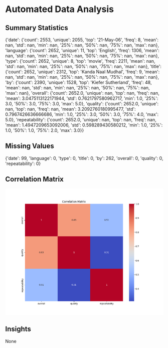 # Automated Data Analysis

## Summary Statistics

{'date': {'count': 2553, 'unique': 2055, 'top': '21-May-06', 'freq': 8, 'mean': nan, 'std': nan, 'min': nan, '25%': nan, '50%': nan, '75%': nan, 'max': nan}, 'language': {'count': 2652, 'unique': 11, 'top': 'English', 'freq': 1306, 'mean': nan, 'std': nan, 'min': nan, '25%': nan, '50%': nan, '75%': nan, 'max': nan}, 'type': {'count': 2652, 'unique': 8, 'top': 'movie', 'freq': 2211, 'mean': nan, 'std': nan, 'min': nan, '25%': nan, '50%': nan, '75%': nan, 'max': nan}, 'title': {'count': 2652, 'unique': 2312, 'top': 'Kanda Naal Mudhal', 'freq': 9, 'mean': nan, 'std': nan, 'min': nan, '25%': nan, '50%': nan, '75%': nan, 'max': nan}, 'by': {'count': 2390, 'unique': 1528, 'top': 'Kiefer Sutherland', 'freq': 48, 'mean': nan, 'std': nan, 'min': nan, '25%': nan, '50%': nan, '75%': nan, 'max': nan}, 'overall': {'count': 2652.0, 'unique': nan, 'top': nan, 'freq': nan, 'mean': 3.0475113122171944, 'std': 0.7621797580962717, 'min': 1.0, '25%': 3.0, '50%': 3.0, '75%': 3.0, 'max': 5.0}, 'quality': {'count': 2652.0, 'unique': nan, 'top': nan, 'freq': nan, 'mean': 3.2092760180995477, 'std': 0.7967426636666686, 'min': 1.0, '25%': 3.0, '50%': 3.0, '75%': 4.0, 'max': 5.0}, 'repeatability': {'count': 2652.0, 'unique': nan, 'top': nan, 'freq': nan, 'mean': 1.4947209653092006, 'std': 0.598289430580212, 'min': 1.0, '25%': 1.0, '50%': 1.0, '75%': 2.0, 'max': 3.0}}

## Missing Values

{'date': 99, 'language': 0, 'type': 0, 'title': 0, 'by': 262, 'overall': 0, 'quality': 0, 'repeatability': 0}

## Correlation Matrix

![Correlation Matrix](correlation_matrix.png)

## Insights

None


